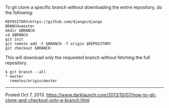 To git clone a specific branch without downloading the entire repository, do the following:

```
REPOSITORY=https://github.com/django/django
BRANCH=master
mkdir $BRANCH
cd $BRANCH
git init
git remote add -t $BRANCH -f origin $REPOSITORY
git checkout $BRANCH
```

This will download only the requested branch without fetching the full repository.

```
$ git branch --all
* master
  remotes/origin/master
```

---


Posted Oct 7, 2013.
https://www.darklaunch.com/2013/10/07/how-to-git-clone-and-checkout-only-a-branch.html